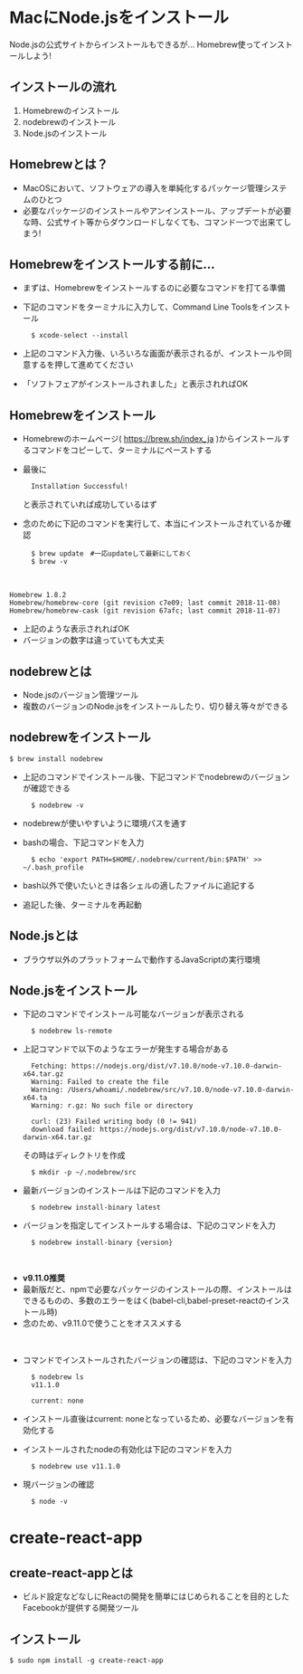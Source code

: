 # MacにNode.jsをインストール
Node.jsの公式サイトからインストールもできるが...
Homebrew使ってインストールしよう!

## インストールの流れ
1. Homebrewのインストール
2. nodebrewのインストール
3. Node.jsのインストール

## Homebrewとは？
- MacOSにおいて、ソフトウェアの導入を単純化するパッケージ管理システムのひとつ
- 必要なパッケージのインストールやアンインストール、アップデートが必要な時、公式サイト等からダウンロードしなくても、コマンド一つで出来てしまう! 

## Homebrewをインストールする前に...
- まずは、Homebrewをインストールするのに必要なコマンドを打てる準備
- 下記のコマンドをターミナルに入力して、Command Line Toolsをインストール

        $ xcode-select --install

- 上記のコマンド入力後、いろいろな画面が表示されるが、インストールや同意するを押して進めてください
- 「ソフトフェアがインストールされました」と表示されればOK

## Homebrewをインストール
- Homebrewのホームページ( https://brew.sh/index_ja )からインストールするコマンドをコピーして、ターミナルにペーストする
- 最後に

        Installation Successful!
    と表示されていれば成功しているはず
- 念のために下記のコマンドを実行して、本当にインストールされているか確認

        $ brew update　#一応updateして最新にしておく
        $ brew -v
<br>

    Homebrew 1.8.2
    Homebrew/homebrew-core (git revision c7e09; last commit 2018-11-08)
    Homebrew/homebrew-cask (git revision 67afc; last commit 2018-11-07)
- 上記のような表示されればOK
- バージョンの数字は違っていても大丈夫

## nodebrewとは
- Node.jsのバージョン管理ツール
- 複数のバージョンのNode.jsをインストールしたり、切り替え等々ができる

## nodebrewをインストール
    $ brew install nodebrew

- 上記のコマンドでインストール後、下記コマンドでnodebrewのバージョンが確認できる

        $ nodebrew -v

- nodebrewが使いやすいように環境パスを通す
- bashの場合、下記コマンドを入力

        $ echo 'export PATH=$HOME/.nodebrew/current/bin:$PATH' >> ~/.bash_profile

- bash以外で使いたいときは各シェルの適したファイルに追記する
- 追記した後、ターミナルを再起動

## Node.jsとは
- ブラウザ以外のプラットフォームで動作するJavaScriptの実行環境

## Node.jsをインストール
- 下記のコマンドでインストール可能なバージョンが表示される

        $ nodebrew ls-remote

- 上記コマンドで以下のようなエラーが発生する場合がある

        Fetching: https://nodejs.org/dist/v7.10.0/node-v7.10.0-darwin-x64.tar.gz
        Warning: Failed to create the file 
        Warning: /Users/whoami/.nodebrew/src/v7.10.0/node-v7.10.0-darwin-x64.ta
        Warning: r.gz: No such file or directory

        curl: (23) Failed writing body (0 != 941)
        download failed: https://nodejs.org/dist/v7.10.0/node-v7.10.0-darwin-x64.tar.gz

    その時はディレクトリを作成

        $ mkdir -p ~/.nodebrew/src

- 最新バージョンのインストールは下記のコマンドを入力

        $ nodebrew install-binary latest

- バージョンを指定してインストールする場合は、下記のコマンドを入力

        $ nodebrew install-binary {version}

<br>

- **v9.11.0推奨**
- 最新版だと、npmで必要なパッケージのインストールの際、インストールはできるものの、多数のエラーをはく(babel-cli,babel-preset-reactのインストール時)
- 念のため、v9.11.0で使うことをオススメする

<br>

- コマンドでインストールされたバージョンの確認は、下記のコマンドを入力

        $ nodebrew ls
        v11.1.0

        current: none

- インストール直後はcurrent: noneとなっているため、必要なバージョンを有効化する
- インストールされたnodeの有効化は下記のコマンドを入力

        $ nodebrew use v11.1.0

- 現バージョンの確認

        $ node -v

# create-react-app
## create-react-appとは
- ビルド設定などなしにReactの開発を簡単にはじめられることを目的としたFacebookが提供する開発ツール

## インストール
    $ sudo npm install -g create-react-app

